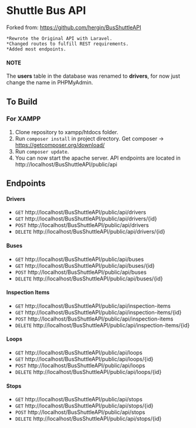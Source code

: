 # Shuttle Bus API 

Forked from: https://github.com/hergin/BusShuttleAPI

```
*Rewrote the Original API with Laravel.
*Changed routes to fulfill REST requirements.
*Added most endpoints.
```

#### NOTE
The **users** table in the database was renamed to **drivers**, for now just change the name in PHPMyAdmin.
## To Build
### For XAMPP
1. Clone repository to xampp/htdocs folder.
2. Run `composer install` in project directory. Get composer &#8594; https://getcomposer.org/download/
3. Run `composer update`.
3. You can now start the apache server. API endpoints are located in http://localhost/BusShuttleAPI/public/api

## Endpoints

#### Drivers
* `GET` http://localhost/BusShuttleAPI/public/api/drivers 
* `GET` http://localhost/BusShuttleAPI/public/api/drivers/{id}
* `POST` http://localhost/BusShuttleAPI/public/api/drivers
* `DELETE` http://localhost/BusShuttleAPI/public/api/drivers/{id} 

#### Buses
* `GET` http://localhost/BusShuttleAPI/public/api/buses
* `GET` http://localhost/BusShuttleAPI/public/api/buses/{id}
* `POST` http://localhost/BusShuttleAPI/public/api/buses
* `DELETE` http://localhost/BusShuttleAPI/public/api/buses/{id}

#### Inspection Items
* `GET` http://localhost/BusShuttleAPI/public/api/inspection-items
* `GET` http://localhost/BusShuttleAPI/public/api/inspection-items/{id}
* `POST` http://localhost/BusShuttleAPI/public/api/inspection-items
* `DELETE` http://localhost/BusShuttleAPI/public/api/inspection-items/{id}

#### Loops
* `GET` http://localhost/BusShuttleAPI/public/api/loops
* `GET` http://localhost/BusShuttleAPI/public/api/loops/{id}
* `POST` http://localhost/BusShuttleAPI/public/api/loops
* `DELETE` http://localhost/BusShuttleAPI/public/api/loops/{id}

#### Stops
* `GET` http://localhost/BusShuttleAPI/public/api/stops
* `GET` http://localhost/BusShuttleAPI/public/api/stops/{id}
* `POST` http://localhost/BusShuttleAPI/public/api/stops
* `DELETE` http://localhost/BusShuttleAPI/public/api/stops/{id}

